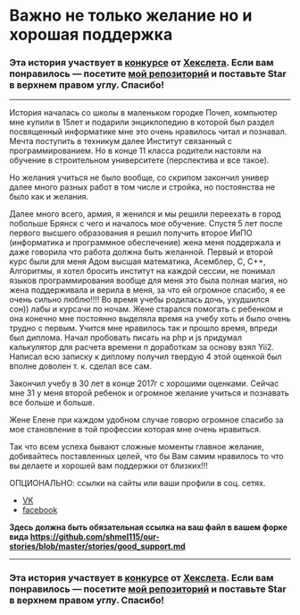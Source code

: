 # Важно не только желание но и хорошая поддержка

### Эта история участвует в [конкурсе](http://mystory.hexlet.io/) от [Хекслета](https://ru.hexlet.io/). Если вам понравилось — посетите [мой репозиторий](https://github.com/shmel115/our-stories/) и поставьте Star в верхнем правом углу. Спасибо!

---

История началась со школы в маленьком городке Почеп, компьютер мне купили в 15лет и  подарили энциклопедию в которой был раздел посвященный информатике мне это очень нравилось читал и познавал. Мечта поступить в техникум далее Институт связанный с программированием. Но в конце 11 класса родители настояли на обучение в строительном университете (перспектива и все такое).

Но желания учиться не было вообще, со скрипом закончил универ далее много разных работ в том числе и стройка, но постоянства не было как и желания. 

Далее много всего, армия, я женился и мы решили переехать в город побольше Брянск с чего и началось мое обучение.
	Спустя 5 лет после первого высшего образования я решил получить второе ИиПО (информатика и программное обеспечение) жена меня поддержала и даже говорила что работа должна быть желанной. Первый и второй курс были для меня Адом высшая математика, Асемблер, С, С++, Алгоритмы, я хотел бросить институт на каждой сессии, не понимал языков программирования вообще для меня это была полная магия, но жена поддерживала и верила в меня, за что ей огромное спасибо, я ее очень сильно люблю!!!! Во время учебы родилась дочь, ухудшился сон)) лабы и курсачи по ночам. Жене старался помогать с ребенком и она конечно мне постоянно выделяла время на учебу хоть и было очень трудно с первым. 
Учится мне нравилось так и прошло время, впреди был диплома. Начал пробовать писать на php и js придумал калькулятор для расчета времени п доработкам за основу взял Yii2. Написал всю записку к диплому получил твердую 4 этой оценкой был вполне доволен т. к. сделал все сам.

Закончил учебу в 30 лет в конце 2017г с хорошими оценками. Сейчас мне 31 у меня второй ребенок и огромное желание учиться и познавать все больше и больше.

Жене Елене при каждом удобном случае говорю огромное спасибо за мое становление в той профессии которая мне очень нравиться.

Так что всем успеха бывают сложные моменты главное желание, добивайтесь поставленных целей, что бы Вам самим нравилось то что вы делаете и хорошей вам поддержки от близких!!!


ОПЦИОНАЛЬНО: ссылки на сайты или ваши профили в соц. сетях.
- [VK](https://vk.com/id137789642)
- [facebook](https://www.facebook.com/profile.php?id=100008574990512)

**Здесь должна быть обязательная ссылка на ваш файл в вашем форке вида https://github.com/shmel115/our-stories/blob/master/stories/good_support.md**

---

### Эта история участвует в [конкурсе](http://mystory.hexlet.io/) от [Хекслета](https://ru.hexlet.io/). Если вам понравилось — посетите [мой репозиторий](https://github.com/shmel115/our-stories) и поставьте Star в верхнем правом углу. Спасибо!
